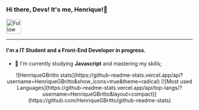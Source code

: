 ### Hi there, Devs! It's me, Henrique!👋

[<img src="https://cdn.jsdelivr.net/gh/devicons/devicon@latest/icons/linkedin/linkedin-original.svg" height="40em" align="center" alt="Follow Henrique Britto on LinkedIn" />](https://www.linkedin.com/in/henrique-britto/)

----

#### I'm a IT Student and a Front-End Developer in progress.

- :rocket: I'm currently studying **Javascript** and mastering my skills;
<div align="center"> 
![HenriqueGBritto stats](https://github-readme-stats.vercel.app/api?username=HenriqueGBritto&show_icons=true&theme=radical)
[![Most used Languages](https://github-readme-stats.vercel.app/api/top-langs/?username=HenriqueGBritto&layout=compact)](https://github.com/HenriqueGBritto/github-readme-stats)
</div>



<!--
**HenriqueGBritto/HenriqueGBritto** is a ✨ _special_ ✨ repository because its `README.md` (this file) appears on your GitHub profile.

Here are some ideas to get you started:

- 🔭 I’m currently working on ...
- 🌱 I’m currently learning ...
- 👯 I’m looking to collaborate on ...
- 🤔 I’m looking for help with ...
- 💬 Ask me about ...
- 📫 How to reach me: ...
- 😄 Pronouns: ...
- ⚡ Fun fact: ...
-->



